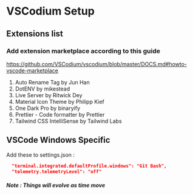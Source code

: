 # VSCodium Setup

## Extensions list
### Add extension marketplace according to this guide

https://github.com/VSCodium/vscodium/blob/master/DOCS.md#howto-vscode-marketplace

1. Auto Rename Tag by Jun Han
2. DotENV by mikestead
3. Live Server by Ritwick Dey
4. Material Icon Theme by Philipp Kief
5. One Dark Pro by binaryify
6. Prettier - Code formatter by Prettier
7. Tailwind CSS IntelliSense by Tailwind Labs

## VSCode Windows Specific

Add these to settings.json :
```json
  "terminal.integrated.defaultProfile.windows": "Git Bash",
  "telemetry.telemetryLevel": "off"
```

##### *Note : Things will evolve as time move*
